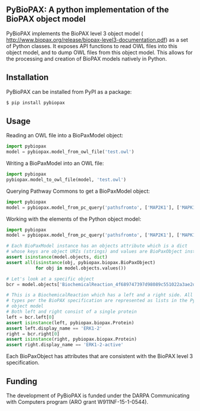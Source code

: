 PyBioPAX: A python implementation of the BioPAX object model
------------------------------------------------------------

PyBioPAX implements the BioPAX level 3 object model (
http://www.biopax.org/release/biopax-level3-documentation.pdf) as a set of
Python classes. It exposes API functions to read OWL files into this
object model, and to dump OWL files from this object model.
This allows for the processing and creation of BioPAX models natively in
Python.

Installation
------------
PyBioPAX can be installed from PyPI as a package:

```bash
$ pip install pybiopax
```

Usage
-----
Reading an OWL file into a BioPaxModel object:

```python
import pybiopax
model = pybiopax.model_from_owl_file('test.owl')
```


Writing a BioPaxModel into an OWL file:

```python
import pybiopax
pybiopax.model_to_owl_file(model, 'test.owl')
```

Querying Pathway Commons to get a BioPaxModel object:

```python
import pybiopax
model = pybiopax.model_from_pc_query('pathsfromto', ['MAP2K1'], ['MAPK1'])
```

Working with the elements of the Python object model:

```python
import pybiopax
model = pybiopax.model_from_pc_query('pathsfromto', ['MAP2K1'], ['MAPK1'])

# Each BioPaxModel instance has an objects attribute which is a dict
# whose keys are object URIs (strings) and values are BioPaxObject instances.
assert isinstance(model.objects, dict)
assert all(isinstance(obj, pybiopax.biopax.BioPaxObject)
           for obj in model.objects.values())

# Let's look at a specific object
bcr = model.objects['BiochemicalReaction_4f689747397d98089c551022a3ae2d88']

# This is a BiochemicalReaction which has a left and a right side. All list/set
# types per the BioPAX specification are represented as lists in the Python
# object model
# Both left and right consist of a single protein
left = bcr.left[0]
assert isinstance(left, pybiopax.biopax.Protein)
assert left.display_name == 'ERK1-2'
right = bcr.right[0]
assert isinstance(right, pybiopax.biopax.Protein)
assert right.display_name == 'ERK1-2-active'
```

Each BioPaxObject has attributes that are consistent with the
BioPAX level 3 specification.


Funding
-------
The development of PyBioPAX is funded under the DARPA Communicating with
Computers program (ARO grant W911NF-15-1-0544).
